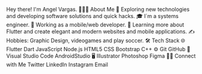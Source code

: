 Hey there! I'm Angel Vargas.
👨🏻‍💻  About Me
🤔   Exploring new technologies and developing software solutions and quick hacks.
🎓   I´m a systems engineer.
💼   Working as a mobile/web developer.
🌱   Learning more about Flutter and create elegant and modern websites and mobile applications.
✍️   Hobbies: Graphic Design, videogames and play soccer.
🛠  Tech Stack
🌐   Flutter Dart JavaScript Node.js HTML5 CSS Bootstrap C++
⚙️   Git GitHub
🔧   Visual Studio Code AndroidStudio
🖥   Illustrator Photoshop Figma
🤝🏻  Connect with Me
Twitter LinkedIn Instagram Email
